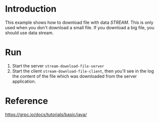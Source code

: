 # Introduction
This example shows how to download file with data *STREAM*.
This is only used when you don't download a small file.
If you download a big file, you should use data stream.

# Run
1. Start the server `stream-download-file-server`
2. Start the client `stream-download-file-client`, 
then you'll see in the log the content of the file which was downloaded from the server application.

# Reference
https://grpc.io/docs/tutorials/basic/java/
